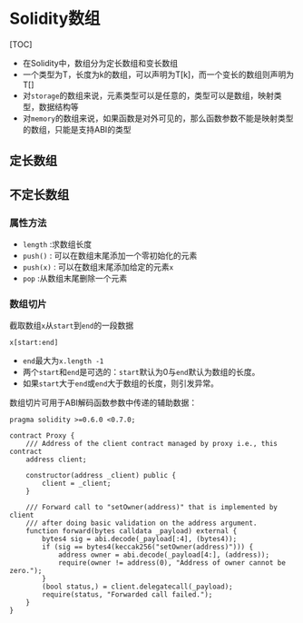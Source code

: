 # Solidity数组
[TOC]

- 在Solidity中，数组分为定长数组和变长数组
- 一个类型为T，长度为k的数组，可以声明为T[k]，而一个变长的数组则声明为T[]
- 对`storage`的数组来说，元素类型可以是任意的，类型可以是数组，映射类型，数据结构等
- 对`memory`的数组来说，如果函数是对外可见的，那么函数参数不能是映射类型的数组，只能是支持ABI的类型


## 定长数组

## 不定长数组

### 属性方法

- `length` :求数组长度
- `push()` : 可以在数组末尾添加一个零初始化的元素
- `push(x)` : 可以在数组末尾添加给定的元素`x`
- `pop` :从数组末尾删除一个元素

### 数组切片

截取数组`x`从`start`到`end`的一段数据

```
x[start:end]
```

- `end`最大为`x.length -1`
- 两个`start`和`end`是可选的：`start`默认为0与`end`默认为数组的长度。
- 如果`start`大于`end`或`end`大于数组的长度，则引发异常。

数组切片可用于ABI解码函数参数中传递的辅助数据：

```
pragma solidity >=0.6.0 <0.7.0;

contract Proxy {
    /// Address of the client contract managed by proxy i.e., this contract
    address client;

    constructor(address _client) public {
        client = _client;
    }

    /// Forward call to "setOwner(address)" that is implemented by client
    /// after doing basic validation on the address argument.
    function forward(bytes calldata _payload) external {
        bytes4 sig = abi.decode(_payload[:4], (bytes4));
        if (sig == bytes4(keccak256("setOwner(address)"))) {
            address owner = abi.decode(_payload[4:], (address));
            require(owner != address(0), "Address of owner cannot be zero.");
        }
        (bool status,) = client.delegatecall(_payload);
        require(status, "Forwarded call failed.");
    }
}
```